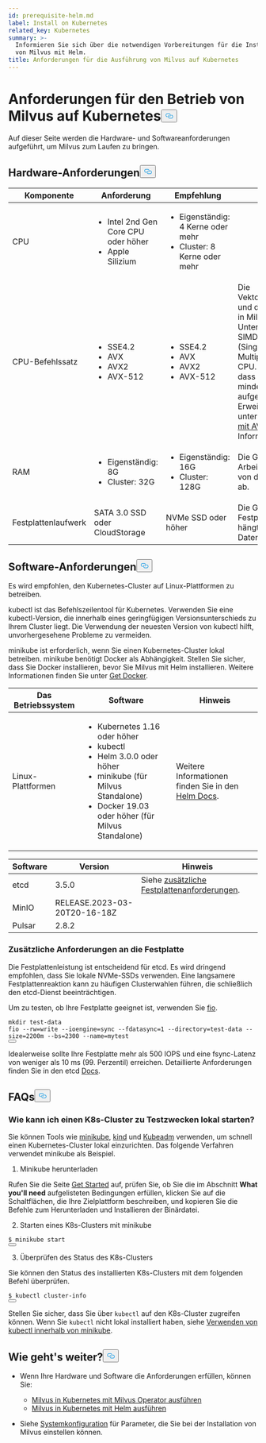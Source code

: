 ```yaml
---
id: prerequisite-helm.md
label: Install on Kubernetes
related_key: Kubernetes
summary: >-
  Informieren Sie sich über die notwendigen Vorbereitungen für die Installation
  von Milvus mit Helm.
title: Anforderungen für die Ausführung von Milvus auf Kubernetes
---
```

<h1 id="Requirements-for-running-Milvus-on-Kubernetes" class="common-anchor-header">Anforderungen für den Betrieb von Milvus auf Kubernetes<button data-href="#Requirements-for-running-Milvus-on-Kubernetes" class="anchor-icon" translate="no">
      <svg translate="no"
        aria-hidden="true"
        focusable="false"
        height="20"
        version="1.1"
        viewBox="0 0 16 16"
        width="16"
      >
        <path
          fill="#0092E4"
          fill-rule="evenodd"
          d="M4 9h1v1H4c-1.5 0-3-1.69-3-3.5S2.55 3 4 3h4c1.45 0 3 1.69 3 3.5 0 1.41-.91 2.72-2 3.25V8.59c.58-.45 1-1.27 1-2.09C10 5.22 8.98 4 8 4H4c-.98 0-2 1.22-2 2.5S3 9 4 9zm9-3h-1v1h1c1 0 2 1.22 2 2.5S13.98 12 13 12H9c-.98 0-2-1.22-2-2.5 0-.83.42-1.64 1-2.09V6.25c-1.09.53-2 1.84-2 3.25C6 11.31 7.55 13 9 13h4c1.45 0 3-1.69 3-3.5S14.5 6 13 6z"
        ></path>
      </svg>
    </button></h1><p>Auf dieser Seite werden die Hardware- und Softwareanforderungen aufgeführt, um Milvus zum Laufen zu bringen.</p>
<h2 id="Hardware-requirements" class="common-anchor-header">Hardware-Anforderungen<button data-href="#Hardware-requirements" class="anchor-icon" translate="no">
      <svg translate="no"
        aria-hidden="true"
        focusable="false"
        height="20"
        version="1.1"
        viewBox="0 0 16 16"
        width="16"
      >
        <path
          fill="#0092E4"
          fill-rule="evenodd"
          d="M4 9h1v1H4c-1.5 0-3-1.69-3-3.5S2.55 3 4 3h4c1.45 0 3 1.69 3 3.5 0 1.41-.91 2.72-2 3.25V8.59c.58-.45 1-1.27 1-2.09C10 5.22 8.98 4 8 4H4c-.98 0-2 1.22-2 2.5S3 9 4 9zm9-3h-1v1h1c1 0 2 1.22 2 2.5S13.98 12 13 12H9c-.98 0-2-1.22-2-2.5 0-.83.42-1.64 1-2.09V6.25c-1.09.53-2 1.84-2 3.25C6 11.31 7.55 13 9 13h4c1.45 0 3-1.69 3-3.5S14.5 6 13 6z"
        ></path>
      </svg>
    </button></h2><table>
<thead>
<tr><th>Komponente</th><th>Anforderung</th><th>Empfehlung</th><th>Hinweis</th></tr>
</thead>
<tbody>
<tr><td>CPU</td><td><ul><li>Intel 2nd Gen Core CPU oder höher</li><li>Apple Silizium</li></ul></td><td><ul><li>Eigenständig: 4 Kerne oder mehr</li><li>Cluster: 8 Kerne oder mehr</li></ul></td><td></td></tr>
<tr><td>CPU-Befehlssatz</td><td><ul><li>SSE4.2</li><li>AVX</li><li>AVX2</li><li>AVX-512</li></ul></td><td><ul><li>SSE4.2</li><li>AVX</li><li>AVX2</li><li>AVX-512</li></ul></td><td>Die Vektorähnlichkeitssuche und die Indexerstellung in Milvus erfordern die Unterstützung von SIMD-Erweiterungen (Single Instruction, Multiple Data) durch die CPU. Stellen Sie sicher, dass die CPU mindestens eine der aufgeführten SIMD-Erweiterungen unterstützt. Siehe <a href="https://en.wikipedia.org/wiki/Advanced_Vector_Extensions#CPUs_with_AVX">CPUs mit AVX</a> für weitere Informationen.</td></tr>
<tr><td>RAM</td><td><ul><li>Eigenständig: 8G</li><li>Cluster: 32G</li></ul></td><td><ul><li>Eigenständig: 16G</li><li>Cluster: 128G</li></ul></td><td>Die Größe des Arbeitsspeichers hängt von der Datenmenge ab.</td></tr>
<tr><td>Festplattenlaufwerk</td><td>SATA 3.0 SSD oder CloudStorage</td><td>NVMe SSD oder höher</td><td>Die Größe des Festplattenlaufwerks hängt vom Datenvolumen ab.</td></tr>
</tbody>
</table>
<h2 id="Software-requirements" class="common-anchor-header">Software-Anforderungen<button data-href="#Software-requirements" class="anchor-icon" translate="no">
      <svg translate="no"
        aria-hidden="true"
        focusable="false"
        height="20"
        version="1.1"
        viewBox="0 0 16 16"
        width="16"
      >
        <path
          fill="#0092E4"
          fill-rule="evenodd"
          d="M4 9h1v1H4c-1.5 0-3-1.69-3-3.5S2.55 3 4 3h4c1.45 0 3 1.69 3 3.5 0 1.41-.91 2.72-2 3.25V8.59c.58-.45 1-1.27 1-2.09C10 5.22 8.98 4 8 4H4c-.98 0-2 1.22-2 2.5S3 9 4 9zm9-3h-1v1h1c1 0 2 1.22 2 2.5S13.98 12 13 12H9c-.98 0-2-1.22-2-2.5 0-.83.42-1.64 1-2.09V6.25c-1.09.53-2 1.84-2 3.25C6 11.31 7.55 13 9 13h4c1.45 0 3-1.69 3-3.5S14.5 6 13 6z"
        ></path>
      </svg>
    </button></h2><p>Es wird empfohlen, den Kubernetes-Cluster auf Linux-Plattformen zu betreiben.</p>
<p>kubectl ist das Befehlszeilentool für Kubernetes. Verwenden Sie eine kubectl-Version, die innerhalb eines geringfügigen Versionsunterschieds zu Ihrem Cluster liegt. Die Verwendung der neuesten Version von kubectl hilft, unvorhergesehene Probleme zu vermeiden.</p>
<p>minikube ist erforderlich, wenn Sie einen Kubernetes-Cluster lokal betreiben. minikube benötigt Docker als Abhängigkeit. Stellen Sie sicher, dass Sie Docker installieren, bevor Sie Milvus mit Helm installieren. Weitere Informationen finden Sie unter <a href="https://docs.docker.com/get-docker">Get Docker</a>.</p>
<table>
<thead>
<tr><th>Das Betriebssystem</th><th>Software</th><th>Hinweis</th></tr>
</thead>
<tbody>
<tr><td>Linux-Plattformen</td><td><ul><li>Kubernetes 1.16 oder höher</li><li>kubectl</li><li>Helm 3.0.0 oder höher</li><li>minikube (für Milvus Standalone)</li><li>Docker 19.03 oder höher (für Milvus Standalone)</li></ul></td><td>Weitere Informationen finden Sie in den <a href="https://helm.sh/docs/">Helm Docs</a>.</td></tr>
</tbody>
</table>
<table>
<thead>
<tr><th>Software</th><th>Version</th><th>Hinweis</th></tr>
</thead>
<tbody>
<tr><td>etcd</td><td>3.5.0</td><td>Siehe <a href="#Additional-disk-requirements">zusätzliche Festplattenanforderungen</a>.</td></tr>
<tr><td>MinIO</td><td>RELEASE.2023-03-20T20-16-18Z</td><td></td></tr>
<tr><td>Pulsar</td><td>2.8.2</td><td></td></tr>
</tbody>
</table>
<h3 id="Additional-disk-requirements" class="common-anchor-header">Zusätzliche Anforderungen an die Festplatte</h3><p>Die Festplattenleistung ist entscheidend für etcd. Es wird dringend empfohlen, dass Sie lokale NVMe-SSDs verwenden. Eine langsamere Festplattenreaktion kann zu häufigen Clusterwahlen führen, die schließlich den etcd-Dienst beeinträchtigen.</p>
<p>Um zu testen, ob Ihre Festplatte geeignet ist, verwenden Sie <a href="https://github.com/axboe/fio">fio</a>.</p>
<pre><code translate="no" class="language-bash"><span class="hljs-built_in">mkdir</span> test-data
fio --rw=write --ioengine=<span class="hljs-built_in">sync</span> --fdatasync=1 --directory=test-data --size=2200m --bs=2300 --name=mytest
<button class="copy-code-btn"></button></code></pre>
<p>Idealerweise sollte Ihre Festplatte mehr als 500 IOPS und eine fsync-Latenz von weniger als 10 ms (99. Perzentil) erreichen. Detaillierte Anforderungen finden Sie in den etcd <a href="https://etcd.io/docs/v3.5/op-guide/hardware/#disks">Docs</a>.</p>
<h2 id="FAQs" class="common-anchor-header">FAQs<button data-href="#FAQs" class="anchor-icon" translate="no">
      <svg translate="no"
        aria-hidden="true"
        focusable="false"
        height="20"
        version="1.1"
        viewBox="0 0 16 16"
        width="16"
      >
        <path
          fill="#0092E4"
          fill-rule="evenodd"
          d="M4 9h1v1H4c-1.5 0-3-1.69-3-3.5S2.55 3 4 3h4c1.45 0 3 1.69 3 3.5 0 1.41-.91 2.72-2 3.25V8.59c.58-.45 1-1.27 1-2.09C10 5.22 8.98 4 8 4H4c-.98 0-2 1.22-2 2.5S3 9 4 9zm9-3h-1v1h1c1 0 2 1.22 2 2.5S13.98 12 13 12H9c-.98 0-2-1.22-2-2.5 0-.83.42-1.64 1-2.09V6.25c-1.09.53-2 1.84-2 3.25C6 11.31 7.55 13 9 13h4c1.45 0 3-1.69 3-3.5S14.5 6 13 6z"
        ></path>
      </svg>
    </button></h2><h3 id="How-can-I-start-a-K8s-cluster-locally-for-test-purposes" class="common-anchor-header">Wie kann ich einen K8s-Cluster zu Testzwecken lokal starten?</h3><p>Sie können Tools wie <a href="https://minikube.sigs.k8s.io/docs/">minikube</a>, <a href="https://kind.sigs.k8s.io/">kind</a> und <a href="https://kubernetes.io/docs/reference/setup-tools/kubeadm/">Kubeadm</a> verwenden, um schnell einen Kubernetes-Cluster lokal einzurichten. Das folgende Verfahren verwendet minikube als Beispiel.</p>
<ol>
<li>Minikube herunterladen</li>
</ol>
<p>Rufen Sie die Seite <a href="https://minikube.sigs.k8s.io/docs/start/">Get Started</a> auf, prüfen Sie, ob Sie die im Abschnitt <strong>What you'll need</strong> aufgelisteten Bedingungen erfüllen, klicken Sie auf die Schaltflächen, die Ihre Zielplattform beschreiben, und kopieren Sie die Befehle zum Herunterladen und Installieren der Binärdatei.</p>
<ol start="2">
<li>Starten eines K8s-Clusters mit minikube</li>
</ol>
<pre><code translate="no" class="language-shell">$ minikube start
<button class="copy-code-btn"></button></code></pre>
<ol start="3">
<li>Überprüfen des Status des K8s-Clusters</li>
</ol>
<p>Sie können den Status des installierten K8s-Clusters mit dem folgenden Befehl überprüfen.</p>
<pre><code translate="no" class="language-shell">$ kubectl cluster-info
<button class="copy-code-btn"></button></code></pre>
<div class="alert note">
<p>Stellen Sie sicher, dass Sie über <code translate="no">kubectl</code> auf den K8s-Cluster zugreifen können. Wenn Sie <code translate="no">kubectl</code> nicht lokal installiert haben, siehe <a href="https://minikube.sigs.k8s.io/docs/handbook/kubectl/">Verwenden von kubectl innerhalb von minikube</a>.</p>
</div>
<h2 id="Whats-next" class="common-anchor-header">Wie geht's weiter?<button data-href="#Whats-next" class="anchor-icon" translate="no">
      <svg translate="no"
        aria-hidden="true"
        focusable="false"
        height="20"
        version="1.1"
        viewBox="0 0 16 16"
        width="16"
      >
        <path
          fill="#0092E4"
          fill-rule="evenodd"
          d="M4 9h1v1H4c-1.5 0-3-1.69-3-3.5S2.55 3 4 3h4c1.45 0 3 1.69 3 3.5 0 1.41-.91 2.72-2 3.25V8.59c.58-.45 1-1.27 1-2.09C10 5.22 8.98 4 8 4H4c-.98 0-2 1.22-2 2.5S3 9 4 9zm9-3h-1v1h1c1 0 2 1.22 2 2.5S13.98 12 13 12H9c-.98 0-2-1.22-2-2.5 0-.83.42-1.64 1-2.09V6.25c-1.09.53-2 1.84-2 3.25C6 11.31 7.55 13 9 13h4c1.45 0 3-1.69 3-3.5S14.5 6 13 6z"
        ></path>
      </svg>
    </button></h2><ul>
<li><p>Wenn Ihre Hardware und Software die Anforderungen erfüllen, können Sie:</p>
<ul>
<li><a href="/docs/de/v2.4.x/install_cluster-milvusoperator.md">Milvus in Kubernetes mit Milvus Operator ausführen</a></li>
<li><a href="/docs/de/v2.4.x/install_cluster-helm.md">Milvus in Kubernetes mit Helm ausführen</a></li>
</ul></li>
<li><p>Siehe <a href="/docs/de/v2.4.x/system_configuration.md">Systemkonfiguration</a> für Parameter, die Sie bei der Installation von Milvus einstellen können.</p></li>
</ul>
